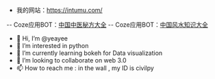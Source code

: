 
- 我的网站：https://intumu.com/

-- Coze应用BOT：[中国中医秘方大全](https://www.coze.com/store/bot/7348253781295005698)
-- Coze应用BOT：[中国风水知识大全](https://www.coze.com/store/bot/7348238210801287170)


- 👋 Hi, I’m @yeayee
- 👀 I’m interested in python
- 🌱 I’m currently learning bokeh for Data visualization
- 💞️ I’m looking to collaborate on web 3.0
- 📫 How to reach me : in the wall , my ID is civilpy

<!---
yeayee/yeayee is a ✨ special ✨ repository because its `README.md` (this file) appears on your GitHub profile.
You can click the Preview link to take a look at your changes.
--->
